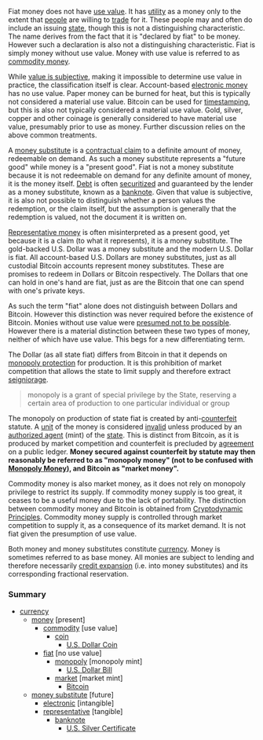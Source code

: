Fiat money does not have [use value](https://en.wikipedia.org/wiki/Use_value). It has [utility](Glossary#utility) as a money only to the extent that [people](Glossary#person) are willing to [trade](Glossary#trade) for it. These people may and often do include an issuing [state](Glossary#state), though this is not a distinguishing characteristic. The name derives from the fact that it is "declared by fiat" to be money. However such a declaration is also not a distinguishing characteristic. Fiat is simply money without use value. Money with use value is referred to as [commodity money](https://en.wikipedia.org/wiki/Commodity_money).

While [value is subjective](https://en.wikipedia.org/wiki/Subjective_theory_of_value), making it impossible to determine use value in practice, the classification itself is clear. Account-based [electronic money](https://www.investopedia.com/terms/e/electronic-money.asp) has no use value. Paper money can be burned for heat, but this is typically not considered a material use value. Bitcoin can be used for [timestamping](https://en.wikipedia.org/wiki/Trusted_timestamping), but this is also not typically considered a material use value. Gold, silver, copper and other coinage is generally considered to have material use value, presumably prior to use as money. Further discussion relies on the above common treatments.

A [money substitute](https://wiki.mises.org/wiki/Money_substitutes) is a [contractual claim](https://financial-dictionary.thefreedictionary.com/Contractual+Claim) to a definite amount of money, redeemable on demand. As such a money substitute represents a "future good" while money is a "present good". Fiat is not a money substitute because it is not redeemable on demand for any definite amount of money, it is the money itself. [Debt](Glossary#debt) is often [securitized](https://en.wikipedia.org/wiki/Securitization) and guaranteed by the lender as a money substitute, known as a [banknote](https://en.wikipedia.org/wiki/Banknote). Given that value is subjective, it is also not possible to distinguish whether a person values the redemption, or the claim itself, but the assumption is generally that the redemption is valued, not the document it is written on.

[Representative money](https://en.wikipedia.org/wiki/Representative_money) is often misinterpreted as a present good, yet because it is a claim (to what it represents), it is a money substitute. The gold-backed U.S. Dollar was a money substitute and the modern U.S. Dollar is fiat. All account-based U.S. Dollars are money substitutes, just as all custodial Bitcoin accounts represent money substitutes. These are promises to redeem in Dollars or Bitcoin respectively. The Dollars that one can hold in one's hand are fiat, just as are the Bitcoin that one can spend with one's private keys.

As such the term "fiat" alone does not distinguish between Dollars and Bitcoin. However this distinction was never required before the existence of Bitcoin. Monies without use value were [presumed not to be possible](https://github.com/libbitcoin/libbitcoin-system/wiki/Regression-Fallacy). However there is a material distinction between these two types of money, neither of which have use value. This begs for a new differentiating term.

The Dollar (as all state fiat) differs from Bitcoin in that it depends on [monopoly protection](https://mises.org/library/man-economy-and-state-power-and-market/html/pp/1054) for production. It is this prohibition of market competition that allows the state to limit supply and therefore extract [seigniorage](https://en.wikipedia.org/wiki/Seigniorage).

> monopoly is a grant of special privilege by the State, reserving a certain area of production to one particular individual or group

The monopoly on production of state fiat is created by anti-[counterfeit](https://en.wikipedia.org/wiki/Counterfeit_money) statute. A [unit](Glossary#unit) of the money is considered [invalid](Glossary#validity) unless produced by an [authorized agent](https://www.usmint.gov) (mint) of the [state](Glossary#state). This is distinct from Bitcoin, as it is produced by market competition and counterfeit is precluded by [agreement](Glossary#consensus) on a public ledger. **Money secured against counterfeit by statute may then reasonably be referred to as "monopoly money" (not to be confused with [Monopoly Money](https://monopoly.fandom.com/wiki/Monopoly_Money)), and Bitcoin as "market money".**

Commodity money is also market money, as it does not rely on monopoly privilege to restrict its supply. If commodity money supply is too great, it ceases to be a useful money due to the lack of portability. The distinction between commodity money and Bitcoin is obtained from [Cryptodynamic Principles](Cryptodynamic-Principles). Commodity money supply is controlled through market competition to supply it, as a consequence of its market demand. It is not fiat given the presumption of use value.

Both money and money substitutes constitute [currency](https://en.wikipedia.org/wiki/Currency). Money is sometimes referred to as base money. All monies are subject to lending and therefore necessarily [credit expansion](Credit-Expansion-Fallacy) (i.e. into money substitutes) and its corresponding fractional reservation.

### Summary
* [currency](https://en.wikipedia.org/wiki/Currency)
    * [money](https://en.wikipedia.org/wiki/Money) [present]
        * [commodity](https://en.wikipedia.org/wiki/Commodity_money) [use value]
            * [coin](https://en.wikipedia.org/wiki/Coin)
                * [U.S. Dollar Coin](https://en.wikipedia.org/wiki/Dollar_coin_(United_States))
        * [fiat](https://en.wikipedia.org/wiki/Fiat_money) [no use value]
            * [monopoly](https://mises.org/library/man-economy-and-state-power-and-market/html/pp/1054) [monopoly mint]
                * [U.S. Dollar Bill](https://en.wikipedia.org/wiki/United_States_one-dollar_bill)
            * [market](https://en.wikipedia.org/wiki/Free_market) [market mint]
                * [Bitcoin](https://bitcoin.org/bitcoin.pdf)
    * [money substitute](https://wiki.mises.org/wiki/Money_substitutes) [future]
        * [electronic](https://www.investopedia.com/terms/e/electronic-money.asp) [intangible]
        * [representative](https://en.wikipedia.org/wiki/Representative_money) [tangible]
            * [banknote](https://en.wikipedia.org/wiki/Banknote)
                * [U.S. Silver Certificate](https://en.wikipedia.org/wiki/Silver_certificate_(United_States))